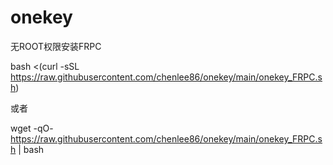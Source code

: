 # onekey


无ROOT权限安装FRPC



bash <(curl -sSL https://raw.githubusercontent.com/chenlee86/onekey/main/onekey_FRPC.sh)


或者


wget -qO- https://raw.githubusercontent.com/chenlee86/onekey/main/onekey_FRPC.sh | bash
